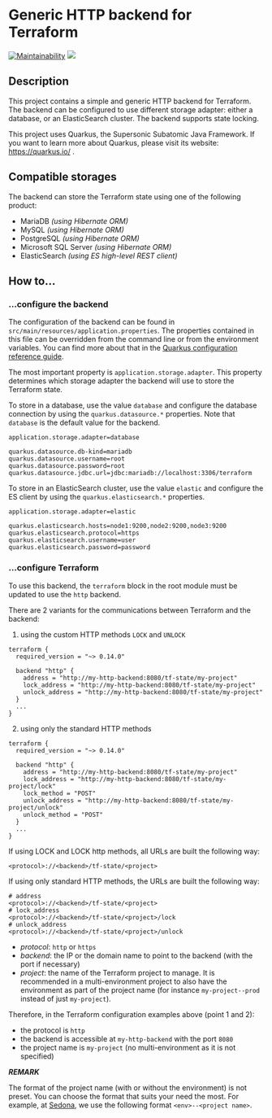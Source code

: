 # Generic HTTP backend for Terraform

[![Maintainability](https://api.codeclimate.com/v1/badges/3a9e9daf7f2f9ce74eb2/maintainability)](https://codeclimate.com/github/Sedona-Solutions/terraform-generic-http-backend/maintainability) <a href="https://codeclimate.com/github/Sedona-Solutions/terraform-generic-http-backend/test_coverage"><img src="https://api.codeclimate.com/v1/badges/3a9e9daf7f2f9ce74eb2/test_coverage" /></a>

## Description

This project contains a simple and generic HTTP backend for Terraform. The backend can be configured to use different storage adapter: either a database, or an ElasticSearch cluster. The backend supports state locking.

This project uses Quarkus, the Supersonic Subatomic Java Framework.
If you want to learn more about Quarkus, please visit its website: https://quarkus.io/ .

## Compatible storages

The backend can store the Terraform state using one of the following product:
- MariaDB _(using Hibernate ORM)_
- MySQL _(using Hibernate ORM)_
- PostgreSQL _(using Hibernate ORM)_
- Microsoft SQL Server _(using Hibernate ORM)_
- ElasticSearch _(using ES high-level REST client)_

## How to...

### ...configure the backend

The configuration of the backend can be found in `src/main/resources/application.properties`. The properties contained in this file can be overridden from the command line or from the environment variables. You can find more about that in the [Quarkus configuration reference guide](https://quarkus.io/guides/config-reference).

The most important property is `application.storage.adapter`. This property determines which storage adapter the backend will use to store the Terraform state. 

To store in a database, use the value `database` and configure the database connection by using the `quarkus.datasource.*` properties. Note that `database` is the default value for the backend.

```properties
application.storage.adapter=database

quarkus.datasource.db-kind=mariadb
quarkus.datasource.username=root
quarkus.datasource.password=root
quarkus.datasource.jdbc.url=jdbc:mariadb://localhost:3306/terraform
```

To store in an ElasticSearch cluster, use the value `elastic` and configure the ES client by using the `quarkus.elasticsearch.*` properties.

```properties
application.storage.adapter=elastic

quarkus.elasticsearch.hosts=node1:9200,node2:9200,node3:9200
quarkus.elasticsearch.protocol=https
quarkus.elasticsearch.username=user
quarkus.elasticsearch.password=password
```

### ...configure Terraform

To use this backend, the `terraform` block in the root module must be updated to use the `http` backend.

There are 2 variants for the communications between Terraform and the backend:
1. using the custom HTTP methods `LOCK` and `UNLOCK`

```hcl
terraform {
  required_version = "~> 0.14.0"

  backend "http" {
    address = "http://my-http-backend:8080/tf-state/my-project"
    lock_address = "http://my-http-backend:8080/tf-state/my-project"
    unlock_address = "http://my-http-backend:8080/tf-state/my-project"
  }
  ...
}
```

2. using only the standard HTTP methods
 
```hcl
terraform {
  required_version = "~> 0.14.0"

  backend "http" {
    address = "http://my-http-backend:8080/tf-state/my-project"
    lock_address = "http://my-http-backend:8080/tf-state/my-project/lock"
    lock_method = "POST"
    unlock_address = "http://my-http-backend:8080/tf-state/my-project/unlock"
    unlock_method = "POST"
  }
  ...
}
```

If using LOCK and LOCK http methods, all URLs are built the following way:

```
<protocol>://<backend>/tf-state/<project>
```

If using only standard HTTP methods, the URLs are built the following way:

```
# address
<protocol>://<backend>/tf-state/<project>
# lock_address
<protocol>://<backend>/tf-state/<project>/lock
# unlock_address
<protocol>://<backend>/tf-state/<project>/unlock
```

- _protocol_: `http` or `https`
- _backend_: the IP or the domain name to point to the backend (with the port if necessary)
- _project_: the name of the Terraform project to manage. It is recommended in a multi-environment project to also have the environment as part of the project name (for instance `my-project--prod` instead of just `my-project`).

Therefore, in the Terraform configuration examples above (point 1 and 2):
- the protocol is `http`
- the backend is accessible at `my-http-backend` with the port `8080`
- the project name is `my-project` (no multi-environment as it is not specified)

_**REMARK**_

The format of the project name (with or without the environment) is not preset. You can choose the format that suits your need the most. For example, at [Sedona](http://sedona.fr), we use the following format `<env>--<project name>`.


